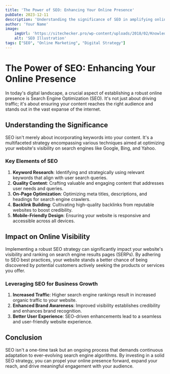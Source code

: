```yaml
---
title: 'The Power of SEO: Enhancing Your Online Presence'
pubDate: 2023-12-11
description: 'Understanding the significance of SEO in amplifying online visibility'
author: 'Your Name'
image:
    imgUrl: 'https://sitechecker.pro/wp-content/uploads/2018/02/Knowledge-base-part-3_what-is-seo.jpg'
    alt: 'SEO Illustration'
tags: ["SEO", "Online Marketing", "Digital Strategy"]
---
```


# The Power of SEO: Enhancing Your Online Presence

In today's digital landscape, a crucial aspect of establishing a robust online presence is Search Engine Optimization (SEO). It's not just about driving traffic; it's about ensuring your content reaches the right audience and stands out in the vast expanse of the internet.

## Understanding the Significance

SEO isn't merely about incorporating keywords into your content. It's a multifaceted strategy encompassing various techniques aimed at optimizing your website's visibility on search engines like Google, Bing, and Yahoo.

### Key Elements of SEO

1. **Keyword Research**: Identifying and strategically using relevant keywords that align with user search queries.
2. **Quality Content**: Crafting valuable and engaging content that addresses user needs and queries.
3. **On-Page Optimization**: Optimizing meta titles, descriptions, and headings for search engine crawlers.
4. **Backlink Building**: Cultivating high-quality backlinks from reputable websites to boost credibility.
5. **Mobile-Friendly Design**: Ensuring your website is responsive and accessible across all devices.

## Impact on Online Visibility

Implementing a robust SEO strategy can significantly impact your website's visibility and ranking on search engine results pages (SERPs). By adhering to SEO best practices, your website stands a better chance of being discovered by potential customers actively seeking the products or services you offer.

### Leveraging SEO for Business Growth

1. **Increased Traffic**: Higher search engine rankings result in increased organic traffic to your website.
2. **Enhanced Brand Awareness**: Improved visibility establishes credibility and enhances brand recognition.
3. **Better User Experience**: SEO-driven enhancements lead to a seamless and user-friendly website experience.

## Conclusion

SEO isn't a one-time task but an ongoing process that demands continuous adaptation to ever-evolving search engine algorithms. By investing in a solid SEO strategy, you can propel your online presence forward, expand your reach, and drive meaningful engagement with your audience.
